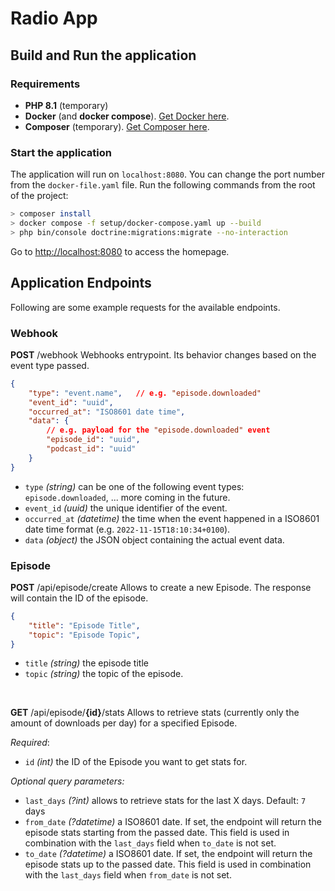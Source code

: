 # Radio App
## Build and Run the application

### Requirements
- **PHP 8.1** (temporary)
- **Docker** (and **docker compose**). [Get Docker here](https://docs.docker.com/get-docker/).
- **Composer** (temporary). [Get Composer here](https://getcomposer.org/download/).

### Start the application
The application will run on `localhost:8080`. You can change the port number from the `docker-file.yaml` file.
Run the following commands from the root of the project:
```sh
> composer install
> docker compose -f setup/docker-compose.yaml up --build
> php bin/console doctrine:migrations:migrate --no-interaction
```
Go to [http://localhost:8080](http://localhost:8080) to access the homepage.


## Application Endpoints
Following are some example requests for the available endpoints. 

### Webhook

**POST** /webhook
Webhooks entrypoint. Its behavior changes based on the event type passed. 
```json
{
    "type": "event.name",   // e.g. "episode.downloaded"
    "event_id": "uuid",
    "occurred_at": "ISO8601 date time",
    "data": {
        // e.g. payload for the "episode.downloaded" event
        "episode_id": "uuid",
        "podcast_id": "uuid"
    }
}
```
- `type` _(string)_ can be one of the following event types: `episode.downloaded`, ... more coming in the future.
- `event_id` _(uuid)_ the unique identifier of the event.
- `occurred_at` _(datetime)_ the time when the event happened in a ISO8601 date time format (e.g. `2022-11-15T18:10:34+0100`).
- `data` _(object)_ the JSON object containing the actual event data.


### Episode

**POST** /api/episode/create
Allows to create a new Episode. The response will contain the ID of the episode.
```json
{
    "title": "Episode Title",
    "topic": "Episode Topic",
}
```
- `title` _(string)_ the episode title
- `topic` _(string)_ the topic of the episode.

<br>

**GET** /api/episode/**{id}**/stats
Allows to retrieve stats (currently only the amount of downloads per day) for a specified Episode.

_Required_: 
- `id` _(int)_ the ID of the Episode you want to get stats for.

_Optional query parameters:_
- `last_days` _(?int)_ allows to retrieve stats for the last X days. Default: `7` days
- `from_date` _(?datetime)_ a ISO8601 date. If set, the endpoint will return the episode stats starting from the passed date. This field is used in combination with the `last_days` field when `to_date` is not set.
- `to_date` _(?datetime)_ a ISO8601 date. If set, the endpoint will return the episode stats up to the passed date. This field is used in combination with the `last_days` field when `from_date` is not set.
